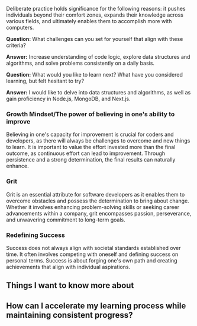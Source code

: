 

Deliberate practice holds significance for the following reasons: it pushes individuals beyond their comfort zones, expands their knowledge across various fields, and ultimately enables them to accomplish more with computers.

**Question:** What challenges can you set for yourself that align with these criteria?

**Answer:** Increase understanding of code logic, explore data structures and algorithms, and solve problems consistently on a daily basis.

**Question:** What would you like to learn next? What have you considered learning, but felt hesitant to try?

**Answer:** I would like to delve into data structures and algorithms, as well as gain proficiency in Node.js, MongoDB, and Next.js.

### Growth Mindset/The power of believing in one's ability to improve

Believing in one's capacity for improvement is crucial for coders and developers, as there will always be challenges to overcome and new things to learn. It is important to value the effort invested more than the final outcome, as continuous effort can lead to improvement. Through persistence and a strong determination, the final results can naturally enhance.

### Grit

Grit is an essential attribute for software developers as it enables them to overcome obstacles and possess the determination to bring about change. Whether it involves enhancing problem-solving skills or seeking career advancements within a company, grit encompasses passion, perseverance, and unwavering commitment to long-term goals.

### Redefining Success

Success does not always align with societal standards established over time. It often involves competing with oneself and defining success on personal terms. Success is about forging one's own path and creating achievements that align with individual aspirations.

## Things I want to know more about

How can I accelerate my learning process while maintaining consistent progress?
---

